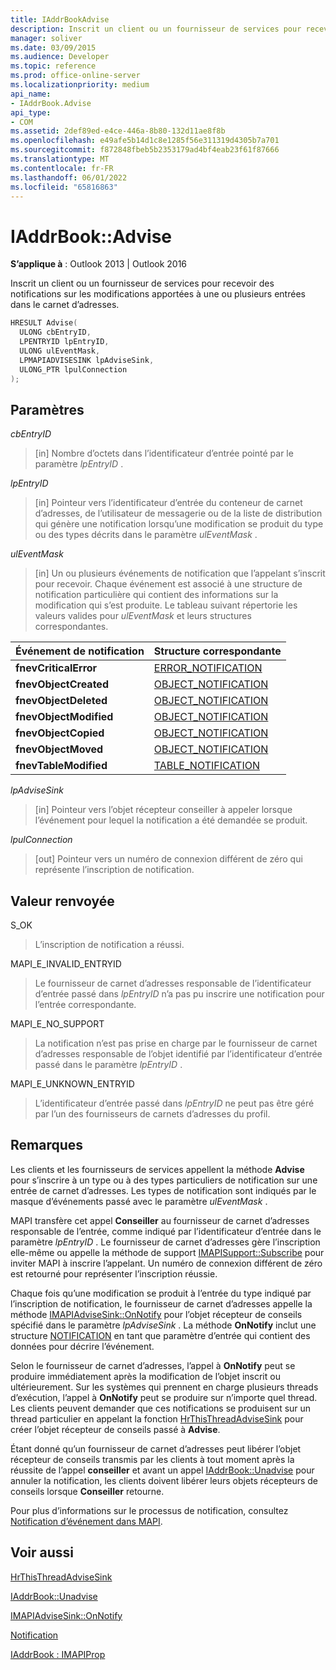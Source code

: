 ```yaml
---
title: IAddrBookAdvise
description: Inscrit un client ou un fournisseur de services pour recevoir des notifications sur les modifications apportées à une ou plusieurs entrées dans le carnet d’adresses.
manager: soliver
ms.date: 03/09/2015
ms.audience: Developer
ms.topic: reference
ms.prod: office-online-server
ms.localizationpriority: medium
api_name:
- IAddrBook.Advise
api_type:
- COM
ms.assetid: 2def89ed-e4ce-446a-8b80-132d11ae8f8b
ms.openlocfilehash: e49afe5b14d1c8e1285f56e311319d4305b7a701
ms.sourcegitcommit: f872848fbeb5b2353179ad4bf4eab23f61f87666
ms.translationtype: MT
ms.contentlocale: fr-FR
ms.lasthandoff: 06/01/2022
ms.locfileid: "65816863"
---
```

# <a name="iaddrbookadvise"></a>IAddrBook::Advise

  
  
**S’applique à** : Outlook 2013 | Outlook 2016 
  
Inscrit un client ou un fournisseur de services pour recevoir des notifications sur les modifications apportées à une ou plusieurs entrées dans le carnet d’adresses.
  
```cpp
HRESULT Advise(
  ULONG cbEntryID,
  LPENTRYID lpEntryID,
  ULONG ulEventMask,
  LPMAPIADVISESINK lpAdviseSink,
  ULONG_PTR lpulConnection
);
```

## <a name="parameters"></a>Paramètres

 _cbEntryID_
  
> [in] Nombre d’octets dans l’identificateur d’entrée pointé par le paramètre  _lpEntryID_ . 
    
 _lpEntryID_
  
> [in] Pointeur vers l’identificateur d’entrée du conteneur de carnet d’adresses, de l’utilisateur de messagerie ou de la liste de distribution qui génère une notification lorsqu’une modification se produit du type ou des types décrits dans le paramètre _ulEventMask_ . 
    
 _ulEventMask_
  
> [in] Un ou plusieurs événements de notification que l’appelant s’inscrit pour recevoir. Chaque événement est associé à une structure de notification particulière qui contient des informations sur la modification qui s’est produite. Le tableau suivant répertorie les valeurs valides pour  _ulEventMask_ et leurs structures correspondantes. 
    
|**Événement de notification**|**Structure correspondante**|
|:-----|:-----|
|**fnevCriticalError** <br/> |[ERROR_NOTIFICATION](error_notification.md) <br/> |
|**fnevObjectCreated** <br/> |[OBJECT_NOTIFICATION](object_notification.md) <br/> |
|**fnevObjectDeleted** <br/> |[OBJECT_NOTIFICATION](object_notification.md) <br/> |
|**fnevObjectModified** <br/> |[OBJECT_NOTIFICATION](object_notification.md) <br/> |
|**fnevObjectCopied** <br/> |[OBJECT_NOTIFICATION](object_notification.md) <br/> |
|**fnevObjectMoved** <br/> |[OBJECT_NOTIFICATION](object_notification.md) <br/> |
|**fnevTableModified** <br/> |[TABLE_NOTIFICATION](table_notification.md) <br/> |
   
 _lpAdviseSink_
  
> [in] Pointeur vers l’objet récepteur conseiller à appeler lorsque l’événement pour lequel la notification a été demandée se produit.
    
 _lpulConnection_
  
> [out] Pointeur vers un numéro de connexion différent de zéro qui représente l’inscription de notification.
    
## <a name="return-value"></a>Valeur renvoyée

S_OK 
  
> L’inscription de notification a réussi.
    
MAPI_E_INVALID_ENTRYID 
  
> Le fournisseur de carnet d’adresses responsable de l’identificateur d’entrée passé dans  _lpEntryID_ n’a pas pu inscrire une notification pour l’entrée correspondante. 
    
MAPI_E_NO_SUPPORT 
  
> La notification n’est pas prise en charge par le fournisseur de carnet d’adresses responsable de l’objet identifié par l’identificateur d’entrée passé dans le paramètre _lpEntryID_ . 
    
MAPI_E_UNKNOWN_ENTRYID 
  
> L’identificateur d’entrée passé dans  _lpEntryID_ ne peut pas être géré par l’un des fournisseurs de carnets d’adresses du profil. 
    
## <a name="remarks"></a>Remarques

Les clients et les fournisseurs de services appellent la méthode **Advise** pour s’inscrire à un type ou à des types particuliers de notification sur une entrée de carnet d’adresses. Les types de notification sont indiqués par le masque d’événements passé avec le paramètre  _ulEventMask_ . 
  
MAPI transfère cet appel **Conseiller** au fournisseur de carnet d’adresses responsable de l’entrée, comme indiqué par l’identificateur d’entrée dans le paramètre _lpEntryID_ . Le fournisseur de carnet d’adresses gère l’inscription elle-même ou appelle la méthode de support [IMAPISupport::Subscribe](imapisupport-subscribe.md) pour inviter MAPI à inscrire l’appelant. Un numéro de connexion différent de zéro est retourné pour représenter l’inscription réussie.
  
Chaque fois qu’une modification se produit à l’entrée du type indiqué par l’inscription de notification, le fournisseur de carnet d’adresses appelle la méthode [IMAPIAdviseSink::OnNotify](imapiadvisesink-onnotify.md) pour l’objet récepteur de conseils spécifié dans le paramètre _lpAdviseSink_ . La méthode **OnNotify** inclut une structure [NOTIFICATION](notification.md) en tant que paramètre d’entrée qui contient des données pour décrire l’événement. 
  
Selon le fournisseur de carnet d’adresses, l’appel à **OnNotify** peut se produire immédiatement après la modification de l’objet inscrit ou ultérieurement. Sur les systèmes qui prennent en charge plusieurs threads d’exécution, l’appel à **OnNotify** peut se produire sur n’importe quel thread. Les clients peuvent demander que ces notifications se produisent sur un thread particulier en appelant la fonction [HrThisThreadAdviseSink](hrthisthreadadvisesink.md) pour créer l’objet récepteur de conseils passé à **Advise**. 
  
Étant donné qu’un fournisseur de carnet d’adresses peut libérer l’objet récepteur de conseils transmis par les clients à tout moment après la réussite de l’appel **conseiller** et avant un appel [IAddrBook::Unadvise](iaddrbook-unadvise.md) pour annuler la notification, les clients doivent libérer leurs objets récepteurs de conseils lorsque **Conseiller** retourne. 
  
Pour plus d’informations sur le processus de notification, consultez [Notification d’événement dans MAPI](event-notification-in-mapi.md).
  
## <a name="see-also"></a>Voir aussi



[HrThisThreadAdviseSink](hrthisthreadadvisesink.md)
  
[IAddrBook::Unadvise](iaddrbook-unadvise.md)
  
[IMAPIAdviseSink::OnNotify](imapiadvisesink-onnotify.md)
  
[Notification](notification.md)
  
[IAddrBook : IMAPIProp](iaddrbookimapiprop.md)

